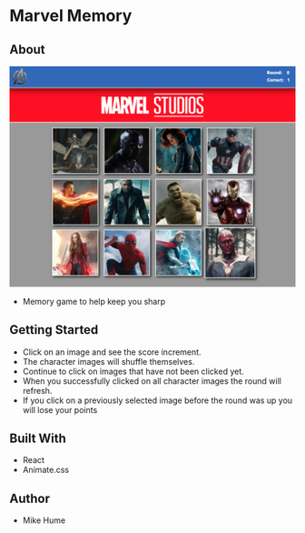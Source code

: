 # Marvel Memory

## About

![Homepage](./public/assets/images/homepage.png)

- Memory game to help keep you sharp

## Getting Started

- Click on an image and see the score increment.
- The character images will shuffle themselves.
- Continue to click on images that have not been clicked yet.
- When you successfully clicked on all character images the round will refresh.
- If you click on a previously selected image before the round was up you will lose your points

## Built With

- React
- Animate.css

## Author

- Mike Hume
